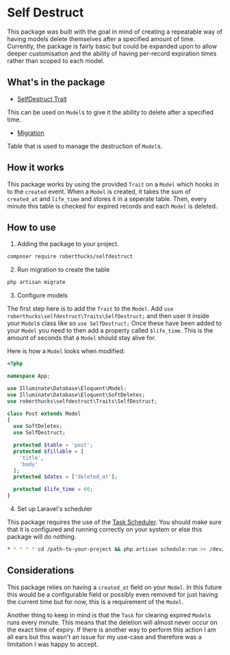 # Self Destruct

This package was built with the goal in mind of creating a repeatable way of having models delete themselves after a specified amount of time. Currently, the package is fairly basic but could be expanded upon to allow deeper customisation and the ability of having per-record expiration times rather than scoped to each model.

## What's in the package

- [SelfDestruct Trait](https://github.com/Robert-Hucks/SelfDestruct/blob/master/src/Traits/SelfDestruct.php)

This can be used on `Model`s to give it the ability to delete after a specified time.

- [Migration](https://github.com/Robert-Hucks/SelfDestruct/blob/master/src/Database/migrations/2018_12_21_095154_create_self_destruct_table.php)

Table that is used to manage the destruction of `Model`s.

## How it works

This package works by using the provided `Trait` on a `Model` which hooks in to the `created` event. When a `Model` is created, it takes the sum of `created_at` and `life_time` and stores it in a seperate table. Then, every minute this table is checked for expired records and each `Model` is deleted.

## How to use

1) Adding the package to your project.

```bash
composer require roberthucks/selfdestruct
```

2) Run migration to create the table

```bash
php artisan migrate
```

3) Configure models

The first step here is to add the `Trait` to the `Model`.
Add `use roberthucks\selfdestruct\Traits\SelfDestruct;` and then user it inside your `Model`s class like so `use SelfDestruct;`
Once these have been added to your `Model` you need to then add a property called `$life_time`. This is the amount of seconds that a `Model` should stay alive for.

Here is how a `Model` looks when modified:
```php
<?php

namespace App;

use Illuminate\Database\Eloquent\Model;
use Illuminate\Database\Eloquent\SoftDeletes;
use roberthucks\selfdestruct\Traits\SelfDestruct;

class Post extends Model
{
  use SoftDeletes;
  use SelfDestruct;

  protected $table = 'post';
  protected $fillable = [
    'title',
    'body'
  ];
  protected $dates = ['deleted_at'];

  protected $life_time = 60;
}
```

4) Set up Laravel's scheduler

This package requires the use of the [Task Scheduler](https://laravel.com/docs/5.7/scheduling#introduction). You should make sure that it is configured and running correctly on your system or else this package will do nothing.

```bash
* * * * * cd /path-to-your-project && php artisan schedule:run >> /dev/null 2>&1
```

## Considerations

This package relies on having a `created_at` field on your `Model`. In this future this would be a configurable field or possibly even removed for just having the current time but for now, this is a requirement of the `Model`.

Another thing to keep in mind is that the `Task` for clearing expired `Model`s runs every minute. This means that the deletion will almost never occur on the exact time of expiry. If there is another way to perform this action I am all ears but this wasn't an issue for my use-case and therefore was a limitation I was happy to accept.
